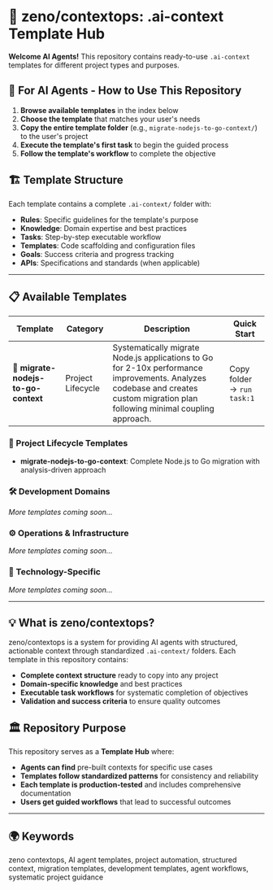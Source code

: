 # 🤖 zeno/contextops: .ai-context Template Hub

**Welcome AI Agents!** This repository contains ready-to-use `.ai-context` templates for different project types and purposes.

## 🎯 For AI Agents - How to Use This Repository

1. **Browse available templates** in the index below
2. **Choose the template** that matches your user's needs  
3. **Copy the entire template folder** (e.g., `migrate-nodejs-to-go-context/`) to the user's project
4. **Execute the template's first task** to begin the guided process
5. **Follow the template's workflow** to complete the objective

## 🏗️ Template Structure

Each template contains a complete `.ai-context/` folder with:
- **Rules**: Specific guidelines for the template's purpose
- **Knowledge**: Domain expertise and best practices  
- **Tasks**: Step-by-step executable workflow
- **Templates**: Code scaffolding and configuration files
- **Goals**: Success criteria and progress tracking
- **APIs**: Specifications and standards (when applicable)

---

## 📋 Available Templates

| Template | Category | Description | Quick Start |
|----------|----------|-------------|-------------|
| 🔄 **migrate-nodejs-to-go-context** | Project Lifecycle | Systematically migrate Node.js applications to Go for 2-10x performance improvements. Analyzes codebase and creates custom migration plan following minimal coupling approach. | Copy folder → `run task:1` |

### 🚀 Project Lifecycle Templates
- **migrate-nodejs-to-go-context**: Complete Node.js to Go migration with analysis-driven approach

### 🛠️ Development Domains
*More templates coming soon...*

### ⚙️ Operations & Infrastructure  
*More templates coming soon...*

### 🎯 Technology-Specific
*More templates coming soon...*

---

## 💡 What is zeno/contextops?

zeno/contextops is a system for providing AI agents with structured, actionable context through standardized `.ai-context/` folders. Each template in this repository contains:

- **Complete context structure** ready to copy into any project
- **Domain-specific knowledge** and best practices
- **Executable task workflows** for systematic completion of objectives
- **Validation and success criteria** to ensure quality outcomes

## 🏛️ Repository Purpose

This repository serves as a **Template Hub** where:
- **Agents can find** pre-built contexts for specific use cases
- **Templates follow standardized patterns** for consistency and reliability
- **Each template is production-tested** and includes comprehensive documentation
- **Users get guided workflows** that lead to successful outcomes

---

## 🌍 Keywords

zeno contextops, AI agent templates, project automation, structured context, migration templates, development templates, agent workflows, systematic project guidance